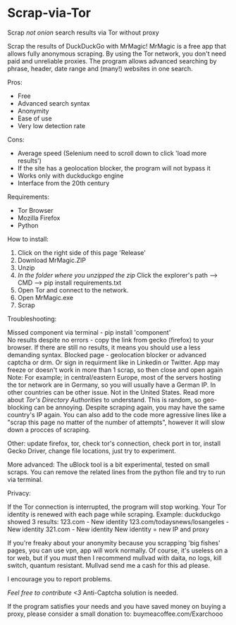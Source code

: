 # Scrap-via-Tor
Scrap *not onion* search results via Tor without proxy

Scrap the results of DuckDuckGo with MrMagic!
MrMagic is a free app that allows fully anonymous scraping.
By using the Tor network, you don't need paid and unreliable proxies.
The program allows advanced searching by phrase, header, date range and (many!) websites in one search. 

Pros:

- Free
- Advanced search syntax
- Anonymity
- Ease of use
- Very low detection rate

Cons:

- Average speed (Selenium need to scroll down to click 'load more results')
- If the site has a geolocation blocker, the program will not bypass it
- Works only with duckduckgo engine
- Interface from the 20th century


Requirements:

- Tor Browser
- Mozilla Firefox
- Python


How to install:

1) Click on the right side of this page 'Release'
2) Download MrMagic.ZIP
3) Unzip
4) *In the folder where you unzipped the zip*  Click the explorer's path --> CMD --> pip install requirements.txt
5) Open Tor and connect to the network.
6) Open MrMagic.exe
7) Scrap


Troubleshooting:

Missed component via terminal - pip install 'component'  
No results despite no errors - copy the link from gecko (firefox) to your browser.
If there are still no results, it means you should use a less demanding syntax.
Blocked page - geolocation blocker or advanced captcha or drm. Or sign in requirment like in Linkedin or Twitter.
App may freeze or doesn't work in more than 1 scrap, so then close and open again
Note: For example; in central/eastern Europe, most of the servers hosting the tor network are in Germany, so you will usually have a German IP.
In other countries can be other issue. Not in the United States. Read more about *Tor's Directory Authorities* to understand. 
This is random, so geo-blocking can be annoying. Despite scraping again, you may have the same country's IP again.
You can also add to the code more agressive lines like a "scrap this page no matter of the number of attempts", however it will slow down a procces of scraping.

Other: update firefox, tor, check tor's connection, check port in tor, install Gecko Driver, change file locations, just try to experiment.

More advanced:
The  uBlock tool is a bit experimental, tested on small scraps.
You can remove the related lines from the python file and try to run via terminal.

Privacy:

If the Tor connection is interrupted, the program will stop working.
Your Tor identity is renewed with each page while scraping. 
Example: duckduckgo showed 3 results:
123.com - New identity
123.com/todaysnews/losangeles - New identity
321.com - New identity
New identity = new IP and proxy

If you're freaky about your anonymity because you scrapping 'big fishes' pages, you can use vpn, app will work normally.
Of course, it's useless on a tor web, but if you *must*  then I recommend mullvad with daita, no logs, kill switch, quantum resistant.
Mullvad send me a cash for this ad please.


I encourage you to report problems.

*Feel free to contribute  <3*
Anti-Captcha solution is needed.

If the program satisfies your needs and you have saved money on buying a proxy, please consider a small donation to: buymeacoffee.com/Exarchooo
